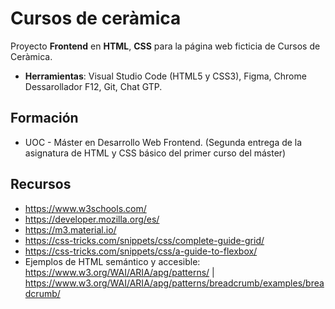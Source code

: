 # Cursos de ceràmica
Proyecto **Frontend** en **HTML**, **CSS** para la página web ficticia de Cursos de Ceràmica.

- **Herramientas**: Visual Studio Code (HTML5 y CSS3), Figma, Chrome Dessarollador F12, Git, Chat GTP.

## Formación
- UOC - Máster en Desarrollo Web Frontend. (Segunda entrega de la asignatura de HTML y CSS básico del primer curso del máster)

## Recursos
- https://www.w3schools.com/
- https://developer.mozilla.org/es/
- https://m3.material.io/
- https://css-tricks.com/snippets/css/complete-guide-grid/
- https://css-tricks.com/snippets/css/a-guide-to-flexbox/
- Ejemplos de HTML semántico y accesible: https://www.w3.org/WAI/ARIA/apg/patterns/ | https://www.w3.org/WAI/ARIA/apg/patterns/breadcrumb/examples/breadcrumb/
